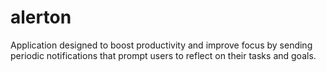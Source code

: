 # alerton
Application designed to boost productivity and improve focus by sending periodic notifications that prompt users to reflect on their tasks and goals. 
